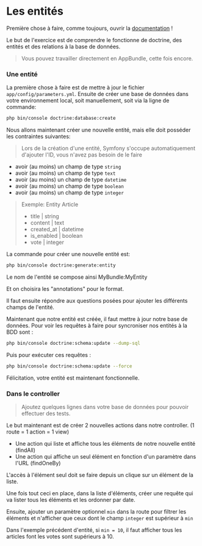 # Les entités

Première chose à faire, comme toujours, ouvrir la [documentation](http://symfony.com/doc/current/doctrine.html) !

Le but de l'exercice est de comprendre le fonctionne de doctrine, des entités et des relations à la base de données.

> Vous pouvez travailler directement en AppBundle, cette fois encore.

### Une entité

La première chose à faire est de mettre à jour le fichier `app/config/parameters.yml`.
Ensuite de créer une base de données dans votre environnement local, soit manuellement, soit via la ligne de commande:
  
```bash
php bin/console doctrine:database:create
```
  

Nous allons maintenant créer une nouvelle entité, mais elle doit posséder les contraintes suivantes:

> Lors de la création d'une entité, Symfony s'occupe automatiquement d'ajouter l'ID, vous n'avez pas besoin de le faire

- avoir (au moins) un champ de type `string`
- avoir (au moins) un champ de type `text`
- avoir (au moins) un champ de type `datetime`
- avoir (au moins) un champ de type `boolean`
- avoir (au moins) un champ de type `integer`

> Exemple: Entity Article
> - title | string
> - content | text
> - created_at | datetime
> - is_enabled | boolean
> - vote | integer

La commande pour créer une nouvelle entité est:

```bash
php bin/console doctrine:generate:entity

```
Le nom de l'entité se compose ainsi   MyBundle:MyEntity

Et on choisira les "annotations" pour le format.

Il faut ensuite répondre aux questions posées pour ajouter les différents champs de l'entité.

Maintenant que notre entité est créée, il faut mettre à jour notre base de données.
Pour voir les requêtes à faire pour syncroniser nos entités à la BDD sont :

```bash
php bin/console doctrine:schema:update --dump-sql
```

Puis pour exécuter ces requêtes :

```bash
php bin/console doctrine:schema:update --force
```

Félicitation, votre entité est maintenant fonctionnelle.


### Dans le controller

> Ajoutez quelques lignes dans votre base de données pour pouvoir effectuer des tests.

Le but maintenant est de créer 2 nouvelles actions dans notre controller.
(1 route = 1 action = 1 view)

- Une action qui liste et affiche tous les éléments de notre nouvelle entité (findAll)
- Une action qui affiche un seul élément en fonction d'un paramètre dans l'URL (findOneBy)

L'accès à l'élément seul doit se faire depuis un clique sur un élément de la liste.

Une fois tout ceci en place, dans la liste d'éléments, créer une requête qui va lister tous les éléments et les ordonner par date.

Ensuite, ajouter un paramètre optionnel `min` dans la route pour filtrer les éléments et n'afficher que ceux dont le champ `integer` est supérieur à `min`

Dans l'exemple précédent d'entité, si `min = 10`, il faut afficher tous les articles font les votes sont supérieurs à 10.


